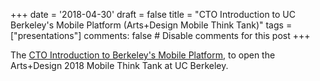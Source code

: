 +++
date = '2018-04-30'
draft = false
title = "CTO Introduction to UC Berkeley's Mobile Platform (Arts+Design Mobile Think Tank)"
tags = ["presentations"]
comments: false  # Disable comments for this post
+++

The [CTO Introduction to Berkeley's Mobile Platform](/staticfiles/CTOTalk-MobileThinkTank2018.pdf), to open the Arts+Design 2018 Mobile Think Tank at UC Berkeley.


